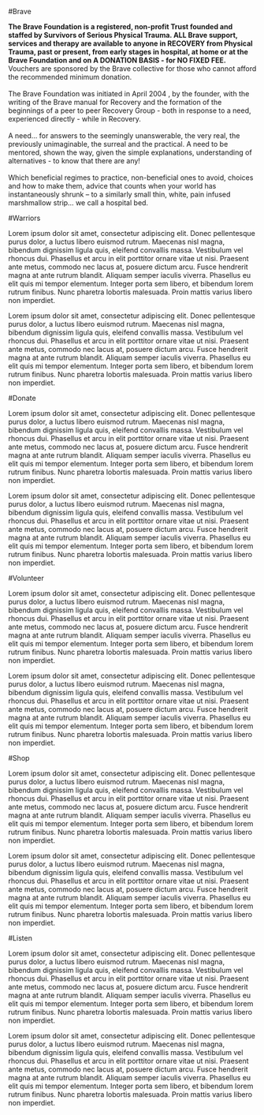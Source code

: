 #Brave

**The Brave Foundation is a registered, non-profit Trust founded and staffed by Survivors of Serious Physical Trauma. ALL Brave support, services and therapy are available to anyone in RECOVERY from Physical Trauma, past or present, from early stages in hospital, at home or at the Brave Foundation and on A DONATION BASIS - for NO FIXED FEE.** Vouchers are sponsored by the Brave collective for those who cannot afford the recommended minimum donation.<br>
<br>
The Brave Foundation was initiated in April 2004 , by the founder, with the writing of the Brave manual for Recovery and the formation of the beginnings of a peer to peer Recovery Group - both in response to a need, experienced directly - while in Recovery.<br>
<br>
A need… for answers to the seemingly unanswerable, the very real, the previously unimaginable, the surreal and the practical. A need to be mentored, shown the way, given the simple explanations, understanding of alternatives - to know that there are any!<br>
<br>
Which beneficial regimes to practice, non-beneficial ones to avoid, choices and how to make them, advice that counts when your world has instantaneously shrunk – to a similarly small thin, white, pain infused marshmallow strip… we call a hospital bed.<br>

#Warriors

Lorem ipsum dolor sit amet, consectetur adipiscing elit. Donec pellentesque purus dolor, a luctus libero euismod rutrum. Maecenas nisl magna, bibendum dignissim ligula quis, eleifend convallis massa. Vestibulum vel rhoncus dui. Phasellus et arcu in elit porttitor ornare vitae ut nisi. Praesent ante metus, commodo nec lacus at, posuere dictum arcu. Fusce hendrerit magna at ante rutrum blandit. Aliquam semper iaculis viverra. Phasellus eu elit quis mi tempor elementum. Integer porta sem libero, et bibendum lorem rutrum finibus. Nunc pharetra lobortis malesuada. Proin mattis varius libero non imperdiet.

Lorem ipsum dolor sit amet, consectetur adipiscing elit. Donec pellentesque purus dolor, a luctus libero euismod rutrum. Maecenas nisl magna, bibendum dignissim ligula quis, eleifend convallis massa. Vestibulum vel rhoncus dui. Phasellus et arcu in elit porttitor ornare vitae ut nisi. Praesent ante metus, commodo nec lacus at, posuere dictum arcu. Fusce hendrerit magna at ante rutrum blandit. Aliquam semper iaculis viverra. Phasellus eu elit quis mi tempor elementum. Integer porta sem libero, et bibendum lorem rutrum finibus. Nunc pharetra lobortis malesuada. Proin mattis varius libero non imperdiet.

#Donate

Lorem ipsum dolor sit amet, consectetur adipiscing elit. Donec pellentesque purus dolor, a luctus libero euismod rutrum. Maecenas nisl magna, bibendum dignissim ligula quis, eleifend convallis massa. Vestibulum vel rhoncus dui. Phasellus et arcu in elit porttitor ornare vitae ut nisi. Praesent ante metus, commodo nec lacus at, posuere dictum arcu. Fusce hendrerit magna at ante rutrum blandit. Aliquam semper iaculis viverra. Phasellus eu elit quis mi tempor elementum. Integer porta sem libero, et bibendum lorem rutrum finibus. Nunc pharetra lobortis malesuada. Proin mattis varius libero non imperdiet.

Lorem ipsum dolor sit amet, consectetur adipiscing elit. Donec pellentesque purus dolor, a luctus libero euismod rutrum. Maecenas nisl magna, bibendum dignissim ligula quis, eleifend convallis massa. Vestibulum vel rhoncus dui. Phasellus et arcu in elit porttitor ornare vitae ut nisi. Praesent ante metus, commodo nec lacus at, posuere dictum arcu. Fusce hendrerit magna at ante rutrum blandit. Aliquam semper iaculis viverra. Phasellus eu elit quis mi tempor elementum. Integer porta sem libero, et bibendum lorem rutrum finibus. Nunc pharetra lobortis malesuada. Proin mattis varius libero non imperdiet.

#Volunteer

Lorem ipsum dolor sit amet, consectetur adipiscing elit. Donec pellentesque purus dolor, a luctus libero euismod rutrum. Maecenas nisl magna, bibendum dignissim ligula quis, eleifend convallis massa. Vestibulum vel rhoncus dui. Phasellus et arcu in elit porttitor ornare vitae ut nisi. Praesent ante metus, commodo nec lacus at, posuere dictum arcu. Fusce hendrerit magna at ante rutrum blandit. Aliquam semper iaculis viverra. Phasellus eu elit quis mi tempor elementum. Integer porta sem libero, et bibendum lorem rutrum finibus. Nunc pharetra lobortis malesuada. Proin mattis varius libero non imperdiet.

Lorem ipsum dolor sit amet, consectetur adipiscing elit. Donec pellentesque purus dolor, a luctus libero euismod rutrum. Maecenas nisl magna, bibendum dignissim ligula quis, eleifend convallis massa. Vestibulum vel rhoncus dui. Phasellus et arcu in elit porttitor ornare vitae ut nisi. Praesent ante metus, commodo nec lacus at, posuere dictum arcu. Fusce hendrerit magna at ante rutrum blandit. Aliquam semper iaculis viverra. Phasellus eu elit quis mi tempor elementum. Integer porta sem libero, et bibendum lorem rutrum finibus. Nunc pharetra lobortis malesuada. Proin mattis varius libero non imperdiet.

#Shop

Lorem ipsum dolor sit amet, consectetur adipiscing elit. Donec pellentesque purus dolor, a luctus libero euismod rutrum. Maecenas nisl magna, bibendum dignissim ligula quis, eleifend convallis massa. Vestibulum vel rhoncus dui. Phasellus et arcu in elit porttitor ornare vitae ut nisi. Praesent ante metus, commodo nec lacus at, posuere dictum arcu. Fusce hendrerit magna at ante rutrum blandit. Aliquam semper iaculis viverra. Phasellus eu elit quis mi tempor elementum. Integer porta sem libero, et bibendum lorem rutrum finibus. Nunc pharetra lobortis malesuada. Proin mattis varius libero non imperdiet.

Lorem ipsum dolor sit amet, consectetur adipiscing elit. Donec pellentesque purus dolor, a luctus libero euismod rutrum. Maecenas nisl magna, bibendum dignissim ligula quis, eleifend convallis massa. Vestibulum vel rhoncus dui. Phasellus et arcu in elit porttitor ornare vitae ut nisi. Praesent ante metus, commodo nec lacus at, posuere dictum arcu. Fusce hendrerit magna at ante rutrum blandit. Aliquam semper iaculis viverra. Phasellus eu elit quis mi tempor elementum. Integer porta sem libero, et bibendum lorem rutrum finibus. Nunc pharetra lobortis malesuada. Proin mattis varius libero non imperdiet.

#Listen

Lorem ipsum dolor sit amet, consectetur adipiscing elit. Donec pellentesque purus dolor, a luctus libero euismod rutrum. Maecenas nisl magna, bibendum dignissim ligula quis, eleifend convallis massa. Vestibulum vel rhoncus dui. Phasellus et arcu in elit porttitor ornare vitae ut nisi. Praesent ante metus, commodo nec lacus at, posuere dictum arcu. Fusce hendrerit magna at ante rutrum blandit. Aliquam semper iaculis viverra. Phasellus eu elit quis mi tempor elementum. Integer porta sem libero, et bibendum lorem rutrum finibus. Nunc pharetra lobortis malesuada. Proin mattis varius libero non imperdiet.

Lorem ipsum dolor sit amet, consectetur adipiscing elit. Donec pellentesque purus dolor, a luctus libero euismod rutrum. Maecenas nisl magna, bibendum dignissim ligula quis, eleifend convallis massa. Vestibulum vel rhoncus dui. Phasellus et arcu in elit porttitor ornare vitae ut nisi. Praesent ante metus, commodo nec lacus at, posuere dictum arcu. Fusce hendrerit magna at ante rutrum blandit. Aliquam semper iaculis viverra. Phasellus eu elit quis mi tempor elementum. Integer porta sem libero, et bibendum lorem rutrum finibus. Nunc pharetra lobortis malesuada. Proin mattis varius libero non imperdiet.
